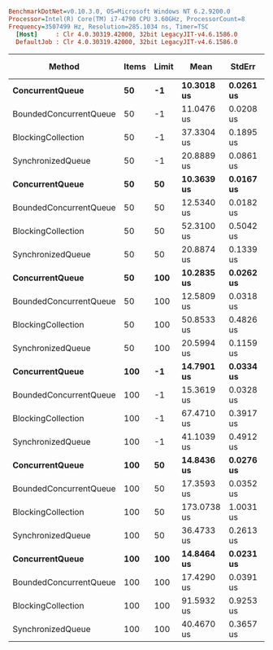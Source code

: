 ``` ini

BenchmarkDotNet=v0.10.3.0, OS=Microsoft Windows NT 6.2.9200.0
Processor=Intel(R) Core(TM) i7-4790 CPU 3.60GHz, ProcessorCount=8
Frequency=3507499 Hz, Resolution=285.1034 ns, Timer=TSC
  [Host]     : Clr 4.0.30319.42000, 32bit LegacyJIT-v4.6.1586.0
  DefaultJob : Clr 4.0.30319.42000, 32bit LegacyJIT-v4.6.1586.0


```
 |                 Method | Items | Limit |        Mean |    StdErr |    StdDev | Scaled | Scaled-StdDev |
 |----------------------- |------ |------ |------------ |---------- |---------- |------- |-------------- |
 |        **ConcurrentQueue** |    **50** |    **-1** |  **10.3018 us** | **0.0261 us** | **0.0940 us** |   **1.00** |          **0.00** |
 | BoundedConcurrentQueue |    50 |    -1 |  11.0476 us | 0.0208 us | 0.0804 us |   1.07 |          0.01 |
 |     BlockingCollection |    50 |    -1 |  37.3304 us | 0.1895 us | 0.7091 us |   3.62 |          0.07 |
 |      SynchronizedQueue |    50 |    -1 |  20.8889 us | 0.0861 us | 0.3223 us |   2.03 |          0.03 |
 |        **ConcurrentQueue** |    **50** |    **50** |  **10.3639 us** | **0.0167 us** | **0.0648 us** |   **1.00** |          **0.00** |
 | BoundedConcurrentQueue |    50 |    50 |  12.5340 us | 0.0182 us | 0.0706 us |   1.21 |          0.01 |
 |     BlockingCollection |    50 |    50 |  52.3100 us | 0.5042 us | 1.8865 us |   5.05 |          0.18 |
 |      SynchronizedQueue |    50 |    50 |  20.8874 us | 0.1339 us | 0.5186 us |   2.02 |          0.05 |
 |        **ConcurrentQueue** |    **50** |   **100** |  **10.2835 us** | **0.0262 us** | **0.0981 us** |   **1.00** |          **0.00** |
 | BoundedConcurrentQueue |    50 |   100 |  12.5809 us | 0.0318 us | 0.1230 us |   1.22 |          0.02 |
 |     BlockingCollection |    50 |   100 |  50.8533 us | 0.4826 us | 1.9898 us |   4.95 |          0.19 |
 |      SynchronizedQueue |    50 |   100 |  20.5994 us | 0.1159 us | 0.4338 us |   2.00 |          0.04 |
 |        **ConcurrentQueue** |   **100** |    **-1** |  **14.7901 us** | **0.0334 us** | **0.1295 us** |   **1.00** |          **0.00** |
 | BoundedConcurrentQueue |   100 |    -1 |  15.3619 us | 0.0328 us | 0.1270 us |   1.04 |          0.01 |
 |     BlockingCollection |   100 |    -1 |  67.4710 us | 0.3917 us | 1.4122 us |   4.56 |          0.10 |
 |      SynchronizedQueue |   100 |    -1 |  41.1039 us | 0.4912 us | 2.0254 us |   2.78 |          0.13 |
 |        **ConcurrentQueue** |   **100** |    **50** |  **14.8436 us** | **0.0276 us** | **0.0956 us** |   **1.00** |          **0.00** |
 | BoundedConcurrentQueue |   100 |    50 |  17.3593 us | 0.0352 us | 0.1364 us |   1.17 |          0.01 |
 |     BlockingCollection |   100 |    50 | 173.0738 us | 1.0031 us | 3.7533 us |  11.66 |          0.25 |
 |      SynchronizedQueue |   100 |    50 |  36.4733 us | 0.2613 us | 1.0121 us |   2.46 |          0.07 |
 |        **ConcurrentQueue** |   **100** |   **100** |  **14.8464 us** | **0.0231 us** | **0.0894 us** |   **1.00** |          **0.00** |
 | BoundedConcurrentQueue |   100 |   100 |  17.4290 us | 0.0391 us | 0.1516 us |   1.17 |          0.01 |
 |     BlockingCollection |   100 |   100 |  91.5932 us | 0.9253 us | 4.3401 us |   6.17 |          0.29 |
 |      SynchronizedQueue |   100 |   100 |  40.4670 us | 0.3657 us | 1.3186 us |   2.73 |          0.09 |
